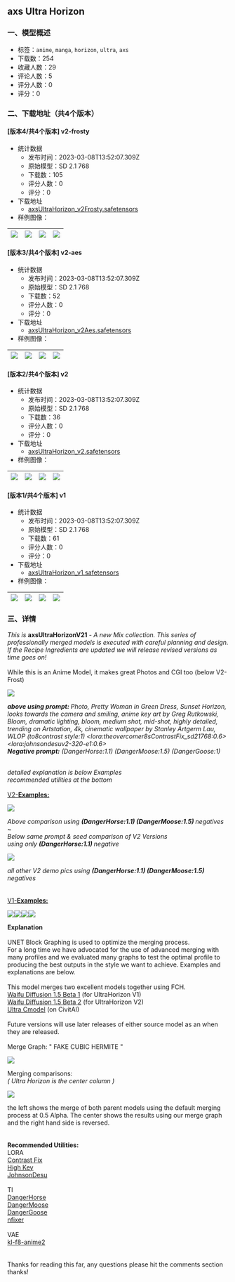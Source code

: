 ## axs Ultra Horizon
### 一、模型概述

- 标签：`anime`, `manga`, `horizon`, `ultra`, `axs`
- 下载数：254
- 收藏人数：29
- 评论人数：5
- 评分人数：0
- 评分：0

### 二、下载地址（共4个版本）

#### [版本4/共4个版本] v2-frosty

- 统计数据
  - 发布时间：2023-03-08T13:52:07.309Z
  - 原始模型：SD 2.1 768
  - 下载数：105
  - 评分人数：0
  - 评分：0
- 下载地址
  - [axsUltraHorizon_v2Frosty.safetensors](https://civitai.com/api/download/models/20262)
- 样例图像：

| <img src="https://image.civitai.com/xG1nkqKTMzGDvpLrqFT7WA/bee03413-94f9-49c6-c022-6d5b99a9db00/width=450/214505.jpeg" /> | <img src="https://image.civitai.com/xG1nkqKTMzGDvpLrqFT7WA/df235e8b-faae-4cab-67e3-54a51781da00/width=450/214385.jpeg" /> | <img src="https://image.civitai.com/xG1nkqKTMzGDvpLrqFT7WA/86a573f7-f40f-48ca-4149-b5c49348b900/width=450/214388.jpeg" /> | <img src="https://image.civitai.com/xG1nkqKTMzGDvpLrqFT7WA/f2a7738f-d4b3-466a-83ee-cf94b98b4b00/width=450/214387.jpeg" /> |
| ---- | ---- | ---- | ---- |

#### [版本3/共4个版本] v2-aes

- 统计数据
  - 发布时间：2023-03-08T13:52:07.309Z
  - 原始模型：SD 2.1 768
  - 下载数：52
  - 评分人数：0
  - 评分：0
- 下载地址
  - [axsUltraHorizon_v2Aes.safetensors](https://civitai.com/api/download/models/20258)
- 样例图像：

| <img src="https://image.civitai.com/xG1nkqKTMzGDvpLrqFT7WA/d582433d-4dd6-4d61-0f47-72c67a1f5400/width=450/214334.jpeg" /> | <img src="https://image.civitai.com/xG1nkqKTMzGDvpLrqFT7WA/062dc867-e772-42e2-05b7-2eef3f667700/width=450/214333.jpeg" /> | <img src="https://image.civitai.com/xG1nkqKTMzGDvpLrqFT7WA/a5671d50-5258-4f9d-e42c-e5ac7376f300/width=450/214332.jpeg" /> | <img src="https://image.civitai.com/xG1nkqKTMzGDvpLrqFT7WA/0df7a4ab-ac6d-4728-0a6c-358b79178700/width=450/214331.jpeg" /> |
| ---- | ---- | ---- | ---- |

#### [版本2/共4个版本] v2

- 统计数据
  - 发布时间：2023-03-08T13:52:07.309Z
  - 原始模型：SD 2.1 768
  - 下载数：36
  - 评分人数：0
  - 评分：0
- 下载地址
  - [axsUltraHorizon_v2.safetensors](https://civitai.com/api/download/models/20255)
- 样例图像：

| <img src="https://image.civitai.com/xG1nkqKTMzGDvpLrqFT7WA/edaf3d17-8049-4ba9-8a61-2e17ef482b00/width=450/214292.jpeg" /> | <img src="https://image.civitai.com/xG1nkqKTMzGDvpLrqFT7WA/a2c4c246-8842-427b-7101-74be3dca8200/width=450/214290.jpeg" /> | <img src="https://image.civitai.com/xG1nkqKTMzGDvpLrqFT7WA/48a24d58-fd39-4cc5-d71a-95c84fc00700/width=450/214289.jpeg" /> | <img src="https://image.civitai.com/xG1nkqKTMzGDvpLrqFT7WA/b1684256-2755-4b3f-915b-2cbf226f2400/width=450/214288.jpeg" /> |
| ---- | ---- | ---- | ---- |

#### [版本1/共4个版本] v1

- 统计数据
  - 发布时间：2023-03-08T13:52:07.309Z
  - 原始模型：SD 2.1 768
  - 下载数：61
  - 评分人数：0
  - 评分：0
- 下载地址
  - [axsUltraHorizon_v1.safetensors](https://civitai.com/api/download/models/14550)
- 样例图像：

| <img src="https://image.civitai.com/xG1nkqKTMzGDvpLrqFT7WA/0eee9e85-e479-453e-edad-275d1d2b6c00/width=450/142384.jpeg" /> | <img src="https://image.civitai.com/xG1nkqKTMzGDvpLrqFT7WA/cab7f5b3-8200-4feb-b2e3-1f914fdcbc00/width=450/142402.jpeg" /> | <img src="https://image.civitai.com/xG1nkqKTMzGDvpLrqFT7WA/98c1b605-fa1f-4963-b896-a65e7ce96900/width=450/142401.jpeg" /> | <img src="https://image.civitai.com/xG1nkqKTMzGDvpLrqFT7WA/30ac767c-eba9-4f96-c8c3-9410fec53500/width=450/142400.jpeg" /> |
| ---- | ---- | ---- | ---- |


### 三、详情
<p><em>This is </em><strong>axsUltraHorizonV21</strong><em> - A new Mix collection. This series of professionally merged models is executed with careful planning and design. If the Recipe Ingredients are updated we will release revised versions as time goes on!</em><br /><br />While this is an Anime Model, it makes great Photos and CGI too (below V2-Frost)</p><img src="https://imagecache.civitai.com/xG1nkqKTMzGDvpLrqFT7WA/569c4f4c-4b95-4921-a726-e541c4fd6f00/width=525/569c4f4c-4b95-4921-a726-e541c4fd6f00" /><p><strong><em>above using prompt: </em></strong><em>Photo, Pretty Woman in Green Dress, Sunset Horizon, looks towards the camera and smiling, anime key art by Greg Rutkowski, Bloom, dramatic lighting, bloom, medium shot, mid-shot, highly detailed, trending on Artstation, 4k, cinematic wallpaper by Stanley Artgerm Lau, WLOP (to8contrast style:1) &lt;lora:theovercomer8sContrastFix_sd21768:0.6&gt; &lt;lora:johnsondesuv2-320-e1:0.6&gt;<br /></em><strong><em>Negative prompt:</em></strong><em> (DangerHorse:1.1) (DangerMoose:1.5) (DangerGoose:1)</em></p><p><br /><em>detailed explanation is below Examples<br />recommended utilities at the bottom</em><br /><br /><u>V2-</u><strong><u>Examples:</u></strong></p><img src="https://imagecache.civitai.com/xG1nkqKTMzGDvpLrqFT7WA/bb3993d4-e769-4100-cf2c-f3706f6d6800/width=525/bb3993d4-e769-4100-cf2c-f3706f6d6800" /><p><em>Above comparison using </em><strong><em>(DangerHorse:1.1) (DangerMoose:1.5) </em></strong><em>negatives</em><br />~<br /><em>Below same prompt &amp; seed comparison of V2 Versions</em><br /><em>using only </em><strong><em>(DangerHorse:1.1) </em></strong><em>negative</em></p><img src="https://imagecache.civitai.com/xG1nkqKTMzGDvpLrqFT7WA/2f59f6e0-428b-49a8-3851-cdbe742da000/width=525/2f59f6e0-428b-49a8-3851-cdbe742da000" /><p><em>all other V2 demo pics using </em><strong><em>(DangerHorse:1.1) (DangerMoose:1.5) </em></strong><em>negatives</em><br /><br /><br /><u>V1-</u><strong><u>Examples:</u></strong></p><img src="https://imagecache.civitai.com/xG1nkqKTMzGDvpLrqFT7WA/6f5f46c6-aeb5-4030-4433-285d94034300/width=525" /><img src="https://imagecache.civitai.com/xG1nkqKTMzGDvpLrqFT7WA/27dd281a-74f5-4345-3cda-8c4d4e799300/width=525" /><img src="https://imagecache.civitai.com/xG1nkqKTMzGDvpLrqFT7WA/166b0424-7f20-467c-95aa-450b34885600/width=525" /><img src="https://imagecache.civitai.com/xG1nkqKTMzGDvpLrqFT7WA/0f0fa798-9c09-40b0-addd-daad65500c00/width=525" /><p></p><p><strong>Explanation</strong><br /><br />UNET Block Graphing is used to optimize the merging process. <br />For a long time we have advocated for the use of advanced merging with many profiles and we evaluated many graphs to test the optimal profile to producing the best outputs in the style we want to achieve. Examples and explanations are below.<br /><br />This model merges two excellent models together using FCH.<br /><a target="_blank" rel="ugc" href="https://huggingface.co/waifu-diffusion/wd-1-5-beta/tree/main">Waifu Diffusion 1.5 Beta 1</a> (for UltraHorizon V1)<br /><a target="_blank" rel="ugc" href="https://huggingface.co/waifu-diffusion/wd-1-5-beta2">Waifu Diffusion 1.5 Beta 2</a> (for UltraHorizon V2)<br /><a target="_blank" rel="ugc" href="https://civitai.com/models/5723/ultra-cmodel">Ultra Cmodel</a> (on CivitAI)<br /><br />Future versions will use later releases of either source model as an when they are released.<br /><br />Merge Graph: " FAKE CUBIC HERMITE "</p><img src="https://imagecache.civitai.com/xG1nkqKTMzGDvpLrqFT7WA/a9fe5331-c60a-4e9d-8ff1-53a88cc92700/width=525" /><p></p><p>Merging comparisons: <br /><em>( Ultra Horizon is the center column )</em></p><img src="https://imagecache.civitai.com/xG1nkqKTMzGDvpLrqFT7WA/e86df6b3-8749-47b6-7706-de5fd9020300/width=525" /><p>the left shows the merge of both parent models using the default merging process at 0.5 Alpha. The center shows the results using our merge graph and the right hand side is reversed.<br /><br /><br /><strong>Recommended Utilities:</strong><br />LORA<br /><a target="_blank" rel="ugc" href="https://civitai.com/models/8765/theovercomer8s-contrast-fix-sd15sd21-768">Contrast Fix</a><br /><a target="_blank" rel="ugc" href="https://civitai.com/models/9205/to8s-high-key-lora-sd15sd21-768">High Key</a><br /><a target="_blank" rel="ugc" href="https://civitai.com/models/10003/djz-johnson-desu-108-models-in-one-lora">JohnsonDesu</a><br /><br />TI<br /><a target="_blank" rel="ugc" href="https://civitai.com/models/16191/danger-horse-and-danger-donkey-anatomystructure-and-face-quality-helper">DangerHorse</a><br /><a target="_blank" rel="ugc" href="https://civitai.com/models/12770/djz-johnsons-image-helper-2-danger-moose-and-danger-mouse">DangerMoose</a><br /><a target="_blank" rel="ugc" href="https://civitai.com/models/8107/djz-johnsons-image-helper-dangerhawk-and-dangergoose">DangerGoose</a><br /><a target="_blank" rel="ugc" href="https://huggingface.co/IlluminatiAI/Illuminati_Diffusion_v1.0/tree/main/embeds/negative">nfixer</a><br /><br />VAE<br /><a target="_blank" rel="ugc" href="https://huggingface.co/hakurei/waifu-diffusion-v1-4/blob/main/vae/kl-f8-anime2.ckpt">kl-f8-anime2</a><br /><br /><br />Thanks for reading this far, any questions please hit the comments section thanks!</p>